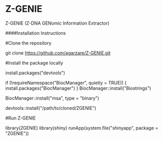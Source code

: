 # Z-GENIE
Z-GENIE (Z-DNA GENomic Information Extractor)

####Installation Instructions

#Clone the repository

git clone https://github.com/agarzare/Z-GENIE.git

#Install the package locally

install.packages("devtools")

if (!requireNamespace("BiocManager", quietly = TRUE)) {
    install.packages("BiocManager")
}
BiocManager::install("Biostrings")

BiocManager::install("msa", type = "binary")

devtools::install("/path/to/cloned/ZGENIE")

#Run Z-GENIE

library(ZGENIE)
library(shiny)
runApp(system.file("shinyapp", package = "ZGENIE"))

